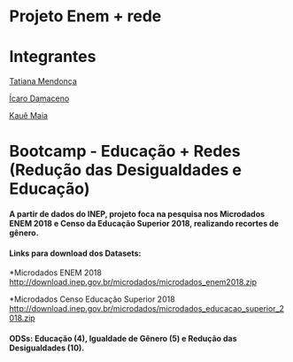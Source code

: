 # Projeto Enem  + rede

# Integrantes

[Tatiana Mendonça](https://github.com/tatianamssilva)

[Ícaro	Damaceno](https://github.com/idamaceno)

[Kauê Maia](https://github.com/KaueMaia)


# Bootcamp - Educação + Redes (Redução das Desigualdades e Educação)

#### A partir de dados do INEP, projeto foca na pesquisa nos Microdados ENEM 2018 e Censo da Educação Superior 2018, realizando recortes de gênero. 

#### Links para download dos Datasets:
*Microdados ENEM 2018 http://download.inep.gov.br/microdados/microdados_enem2018.zip

*Microdados Censo Educação Superior 2018 http://download.inep.gov.br/microdados/microdados_educacao_superior_2018.zip

#### ODSs: Educação (4), Igualdade de Gênero (5) e Redução das Desigualdades (10).
